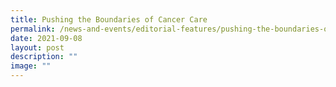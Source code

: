 ```yaml
---
title: Pushing the Boundaries of Cancer Care
permalink: /news-and-events/editorial-features/pushing-the-boundaries-of-cancer-care/
date: 2021-09-08
layout: post
description: ""
image: ""
---
```

